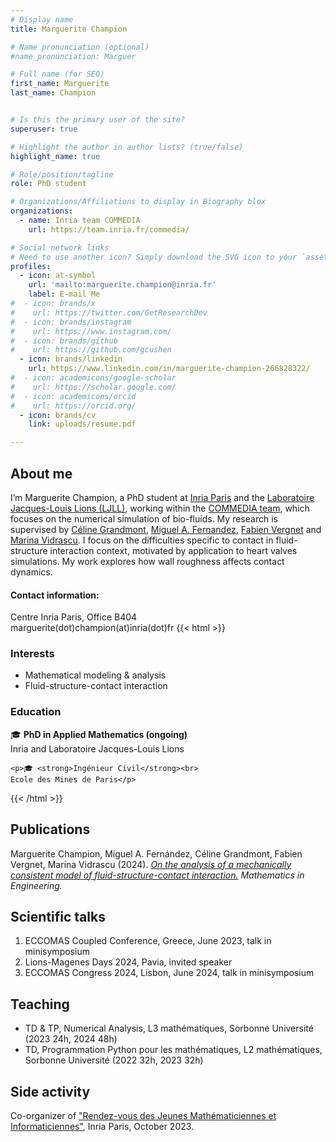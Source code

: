 ```yaml
---
# Display name
title: Marguerite Champion

# Name pronunciation (optional)
#name_pronunciation: Marguer

# Full name (for SEO)
first_name: Marguerite
last_name: Champion


# Is this the primary user of the site?
superuser: true

# Highlight the author in author lists? (true/false)
highlight_name: true

# Role/position/tagline
role: PhD student

# Organizations/Affiliations to display in Biography blox
organizations:
  - name: Inria team COMMEDIA
    url: https://team.inria.fr/commedia/

# Social network links
# Need to use another icon? Simply download the SVG icon to your `assets/media/icons/` folder.
profiles:
  - icon: at-symbol
    url: 'mailto:marguerite.champion@inria.fr'
    label: E-mail Me
#  - icon: brands/x
#    url: https://twitter.com/GetResearchDev
#  - icon: brands/instagram
#    url: https://www.instagram.com/
#  - icon: brands/github
#    url: https://github.com/gcushen
  - icon: brands/linkedin
    url: https://www.linkedin.com/in/marguerite-champion-266828322/
#  - icon: academicons/google-scholar
#    url: https://scholar.google.com/
#  - icon: academicons/orcid
#    url: https://orcid.org/
  - icon: brands/cv
    link: uploads/resume.pdf

---
```


## About me
I’m Marguerite Champion, a PhD student at [Inria Paris](https://www.inria.fr/en) and the [Laboratoire Jacques-Louis Lions (LJLL)](https://www.ljll.math.upmc.fr/), working within the [COMMEDIA team](https://team.inria.fr/commedia/), which focuses on the numerical simulation of bio-fluids.
My research is supervised by [Céline Grandmont](https://team.inria.fr/commedia/grandmont/), [Miguel A. Fernandez](https://team.inria.fr/commedia/fernandez/), [Fabien Vergnet](https://vergnet.pages.math.cnrs.fr/) and [Marina Vidrascu](https://team.inria.fr/commedia/vidrascu/).
I focus on the difficulties specific to contact in fluid-structure interaction context, motivated by application to heart valves simulations. My work explores how wall roughness affects contact dynamics.
<!-- study the fluid-structure-contact model of [_Burman and al., 2022_](https://www.sciencedirect.com/science/article/pii/S0045782522000457), which has the particularity to take into account the rugosity of the surfaces via a surfacic porous seepage modeling. I adopt a mathematical analysis point of view to assess the influence of the seepage model on the contact dynamics.-->

#### Contact information:
Centre Inria Paris, Office B404 <br>
marguerite(dot)champion(at)inria(dot)fr
 {{< html >}}
<div class="interests-education-container">
  <div class="interests">
    <h3>Interests</h2>
    <ul>
      <li>Mathematical modeling & analysis </li>
      <li>Fluid-structure-contact interaction</li>
    </ul>
  </div>

  <div class="education">
    <h3>Education</h2>
    <p>🎓 <strong>PhD in Applied Mathematics (ongoing)</strong><br>
    Inria and Laboratoire Jacques-Louis Lions</p>

    <p>🎓 <strong>Ingénieur Civil</strong><br>
    Ecole des Mines de Paris</p>
  </div>
</div>
{{< /html >}}

## Publications
Marguerite Champion, Miguel A. Fernández, Céline Grandmont, Fabien Vergnet, Marina Vidrascu  (2024). [_On the analysis of a mechanically consistent model of fluid-structure-contact interaction._](https://www.aimspress.com/article/doi/10.3934/mine.2024018)  *Mathematics in Engineering.*

## Scientific talks
1. ECCOMAS Coupled Conference, Greece, June 2023, talk in minisymposium
2. Lions-Magenes Days 2024, Pavia, invited speaker
3. ECCOMAS Congress 2024, Lisbon, June 2024, talk in minisymposium


## Teaching
- TD & TP, Numerical Analysis, L3 mathématiques, Sorbonne Université (2023 24h, 2024 48h)
- TD, Programmation Python
pour les mathématiques, L2 mathématiques, Sorbonne Université (2022 32h, 2023 32h)

## Side activity

Co-organizer of ["Rendez-vous des Jeunes Mathématiciennes et Informaticiennes"](https://filles-et-maths.fr/rjmi/), Inria Paris, October 2023.

